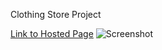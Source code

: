﻿Clothing Store Project

[Link to Hosted Page](https://store-clothing.vercel.app)
<img src="./src/assets/images/store-clothing.vercel.app_.png" alt="Screenshot">

